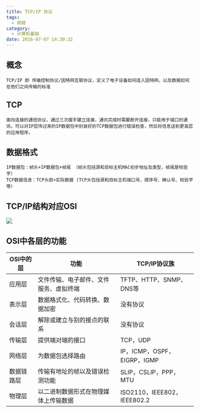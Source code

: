 ```yaml
---
title: TCP/IP 协议
tags:
  - 网络
category:
  - 计算机基础
date: 2016-07-07 14:30:32
---
```



## 概念
    TCP/IP 即 传输控制协议/因特网互联协议，定义了电子设备如何连入因特网，以及数据如何在他们之间传输的标准

## TCP
    面向连接的通信协议，通过三次握手建立连接，通讯完成时需要断开连接，只能用于端口的通讯。可以对IP层传过来的IP数据包中封装好的TCP数据包进行错误检查，然后将信息送到更高层的应用程序。
    
## 数据格式
```
IP数据包：帧头+IP数据包+帧尾 （帧头包括源和目标主机MAC初步地址及类型，帧尾是校验字）    
TCP数据信息：TCP头部+实际数据 (TCP头包括源和目标主机端口号、顺序号、确认号、校验字等）
``` 

## TCP/IP结构对应OSI
![](https://o9xwn216o.qnssl.com/blog-img/1467887580647.png)


## OSI中各层的功能
OSI中的层 | 功能 | TCP/IP协议族
-------- | ------------------------------  | ----------
应用层    | 文件传输、电子邮件、文件服务、虚拟终端 | TFTP、HTTP、SNMP、DNS等
表示层    | 数据格式化、代码转换、数据加密       | 没有协议
会话层    | 解除或建立与别的接点的联系           | 没有协议
传输层    | 提供端对端的接口	                 | TCP，UDP
网络层    | 为数据包选择路由                   | IP，ICMP，OSPF，EIGRP，IGMP
数据链路层 | 传输有地址的帧以及错误检测功能       | SLIP，CSLIP，PPP，MTU
物理层    | 以二进制数据形式在物理媒体上传输数据   | ISO2110，IEEE802，IEEE802.2


    


